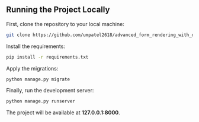 
## Running the Project Locally

First, clone the repository to your local machine:

```bash
git clone https://github.com/umpatel2618/advanced_form_rendering_with_django_crispy_forms.git
```

Install the requirements:

```bash
pip install -r requirements.txt
```

Apply the migrations:

```bash
python manage.py migrate
```

Finally, run the development server:

```bash
python manage.py runserver
```

The project will be available at **127.0.0.1:8000**.

